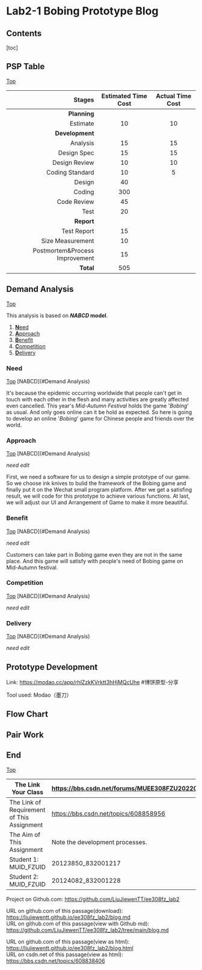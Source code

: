 # Lab2-1 Bobing Prototype Blog

## Contents

[toc]

## PSP Table

[Top](#Contents)

| **Stages** | **Estimated Time Cost** | **Actual Time Cost** |
|---:|:---:|:---:|
| **Planning** |  |  |
| Estimate | 10 | 10 |
| **Development** | | |
| Analysis | 15 | 15 |
| Design Spec | 15 | 15 |
| Design Review | 10 | 10 |
| Coding Standard | 10 | 5 |
| Design |40||
| Coding |300||
| Code Review |45||
| Test |20||
| **Report** |||
| Test Report |15||
| Size Measurement |10||
| Postmortem&Process Improvement |15||
| **Total** |505| |

## Demand Analysis

[Top](#Contents)

This analysis is based on ***NABCD* model**.

1. [**N**eed](#Need)
2. [**A**pproach](#Approach)
3. [**B**enefit](#Benefit)
4. [**C**ompetition](#Competition)
5. [**D**elivery](#Delivery)

### Need

[Top](#Contents)	[NABCD](#Demand Analysis)

It's because the epidemic occurring worldwide that people can't get in touch with each other in the flesh and many activities are greatly affected even cancelled. This year's *Mid-Autumn Festival* holds the game '*Bobing*' as usual. And only goes online can it be hold as expected. So here is going to develop an online '*Bobing*' game for Chinese people and friends over the world. 

### Approach

[Top](#Contents)	[NABCD](#Demand Analysis)

*need edit*

First, we need a software for us to design a simple prototype of our game. So we choose ink knives to bulid the framework of the Bobing game and finally put it on the Wechat small program platform. After we get a satisfing result, we will code for this prototype to achieve various functions. At last, we will adjust our UI and Arrangement of Game to make it more beautiful.

### Benefit

[Top](#Contents)	[NABCD](#Demand Analysis)

*need edit*

Customers can take part in Bobing game even they are not in the same place. And this game will satisfy with people's need of Bobing game on Mid-Autumn festival.

### Competition

[Top](#Contents)	[NABCD](#Demand Analysis)

*need edit*

### Delivery

[Top](#Contents)	[NABCD](#Demand Analysis)

*need edit*

## Prototype Development

Link: https://modao.cc/app/rhlZzkKVrktt3hHjMQcUhe #博饼原型-分享  

Tool used: Modao（墨刀）

## Flow Chart



## Pair Work



## End

[Top](#Contents)

| The Link Your Class                        | https://bbs.csdn.net/forums/MUEE308FZU202201 |
| ------------------------------------------ | -------------------------------------------- |
| The Link of Requirement of This Assignment | https://bbs.csdn.net/topics/608858956        |
| The Aim of This Assignment                 | Note the development processes.              |
| Student 1:<br />MUID_FZUID                 | 20123850_832001217                           |
| Student 2:<br />MUID_FZUID                 | 20124082_832001228                           |

Project on Github.com: https://github.com/LiuJiewenTT/ee308fz_lab2

URL on github.com of this passage(download): https://liujiewentt.github.io/ee308fz_lab2/blog.md<br/>
URL on github.com of this passage(view with Github md): https://github.com/LiuJiewenTT/ee308fz_lab2/tree/main/blog.md

URL on github.com of this passage(view as html): https://liujiewentt.github.io/ee308fz_lab2/blog.html<br/>
URL on csdn.net of this passage(view as html): https://bbs.csdn.net/topics/608838406

